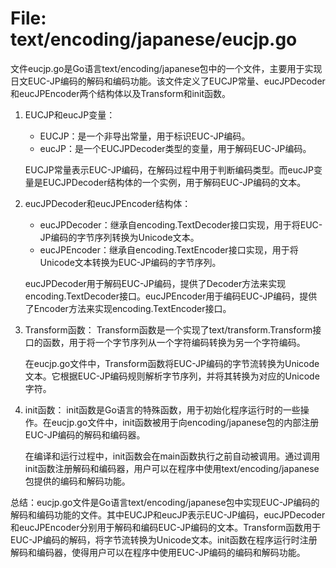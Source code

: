 # File: text/encoding/japanese/eucjp.go

文件eucjp.go是Go语言text/encoding/japanese包中的一个文件，主要用于实现日文EUC-JP编码的解码和编码功能。该文件定义了EUCJP常量、eucJPDecoder和eucJPEncoder两个结构体以及Transform和init函数。

1. EUCJP和eucJP变量：
   - EUCJP：是一个非导出常量，用于标识EUC-JP编码。
   - eucJP：是一个EUCJPDecoder类型的变量，用于解码EUC-JP编码。

   EUCJP常量表示EUC-JP编码，在解码过程中用于判断编码类型。而eucJP变量是EUCJPDecoder结构体的一个实例，用于解码EUC-JP编码的文本。

2. eucJPDecoder和eucJPEncoder结构体：
   - eucJPDecoder：继承自encoding.TextDecoder接口实现，用于将EUC-JP编码的字节序列转换为Unicode文本。
   - eucJPEncoder：继承自encoding.TextEncoder接口实现，用于将Unicode文本转换为EUC-JP编码的字节序列。

   eucJPDecoder用于解码EUC-JP编码，提供了Decoder方法来实现encoding.TextDecoder接口。eucJPEncoder用于编码EUC-JP编码，提供了Encoder方法来实现encoding.TextEncoder接口。

3. Transform函数：
   Transform函数是一个实现了text/transform.Transform接口的函数，用于将一个字节序列从一个字符编码转换为另一个字符编码。

   在eucjp.go文件中，Transform函数将EUC-JP编码的字节流转换为Unicode文本。它根据EUC-JP编码规则解析字节序列，并将其转换为对应的Unicode字符。

4. init函数：
   init函数是Go语言的特殊函数，用于初始化程序运行时的一些操作。在eucjp.go文件中，init函数被用于向encoding/japanese包的内部注册EUC-JP编码的解码和编码器。

   在编译和运行过程中，init函数会在main函数执行之前自动被调用。通过调用init函数注册解码和编码器，用户可以在程序中使用text/encoding/japanese包提供的编码和解码功能。

总结：eucjp.go文件是Go语言text/encoding/japanese包中实现EUC-JP编码的解码和编码功能的文件。其中EUCJP和eucJP表示EUC-JP编码，eucJPDecoder和eucJPEncoder分别用于解码和编码EUC-JP编码的文本。Transform函数用于EUC-JP编码的解码，将字节流转换为Unicode文本。init函数在程序运行时注册解码和编码器，使得用户可以在程序中使用EUC-JP编码的编码和解码功能。

